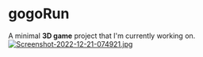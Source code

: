 # gogoRun
A minimal <b>3D game</b> project that I'm currently working on.
[![Screenshot-2022-12-21-074921.jpg](https://i.postimg.cc/j2bJk0Dd/Screenshot-2022-12-21-074921.jpg)](https://postimg.cc/N9dM5n8W)
